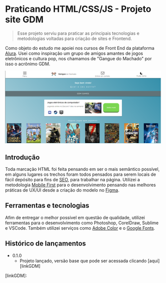 # Praticando HTML/CSS/JS - Projeto site GDM
> Esse projeto serviu para praticar as principais tecnologias e metodologias voltadas para criação de sites e Frontend.

  Como objeto do estudo me apoiei nos cursos de Front End da plataforma [Alura][alura]. Usei como inspiração um grupo de amigos amantes de jogos eletrônicos e cultura pop, nos chamamos de "Gangue do Machado" por isso o acrônimo GDM.

![](/Header.PNG)

## Introdução

  Toda marcação HTML foi feita pensando em ser o mais semântico possível, em alguns lugares os trechos foram todos pensados para serem locais de fácil depósito para fins de [SEO][seo], para trabalhar na página. Utilizei a metodologia [Mobile First][mobile] para o desenvolvimento pensando nas melhores práticas de UX/UI desde a criação do modelo no [Figma][figma].

## Ferramentas e tecnologias

Afim de entregar o melhor possível em questão de qualidade, utilizei ferramentas para o desenvolvimento como Photoshop, CorelDraw, Sublime e VSCode.
Também utilizei serviços como [Adobe Color][adobe] e o [Google Fonts][font].


## Histórico de lançamentos

* 0.1.0
    * Projeto lançado, versão base que pode ser acessada clicando [aqui][linkGDM]


[alura]: https://www.alura.com.br
[mobile]: https://www.nuvemshop.com.br/blog/mobile-first-index-marketing-digital/
[seo]: https://rockcontent.com/br/blog/o-que-e-seo/
[figma]: https://www.figma.com/community/file/1202069326668832530
[font]: https://fonts.google.com/
[adobe]: https://color.adobe.com/pt/create
[linkGDM]: 
